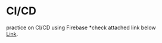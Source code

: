 # CI/CD 

practice on CI/CD using Firebase 
*check attached link below 
<br />
[Link](https://www.linkedin.com/posts/mina-malak-ba7b8a150_cicd-reactjs-firebase-activity-6872912147219808256-597m).


